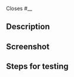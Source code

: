 Closes #__

## Description

<!-- Write a brief description of the changes introduced by this PR -->

## Screenshot

<!-- Include a screenshot of the changes introduced by this PR -->

## Steps for testing

<!-- Include any steps necessary to properly test the changes introduced by this PR -->
